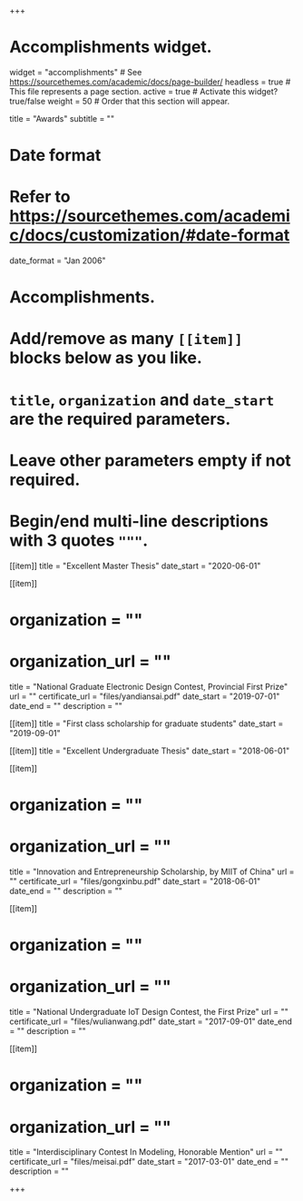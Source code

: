 +++
# Accomplishments widget.
widget = "accomplishments"  # See https://sourcethemes.com/academic/docs/page-builder/
headless = true  # This file represents a page section.
active = true  # Activate this widget? true/false
weight = 50  # Order that this section will appear.

title = "Awards"
subtitle = ""

# Date format
#   Refer to https://sourcethemes.com/academic/docs/customization/#date-format
date_format = "Jan 2006"

# Accomplishments.
#   Add/remove as many `[[item]]` blocks below as you like.
#   `title`, `organization` and `date_start` are the required parameters.
#   Leave other parameters empty if not required.
#   Begin/end multi-line descriptions with 3 quotes `"""`.

[[item]]
  title = "Excellent Master Thesis"
  date_start = "2020-06-01"
  
[[item]]
  # organization = ""
  # organization_url = ""
  title = "National Graduate Electronic Design Contest, Provincial First Prize"
  url = ""
  certificate_url = "files/yandiansai.pdf"
  date_start = "2019-07-01"
  date_end = ""
  description = ""
  
[[item]]
  title = "First class scholarship for graduate students"
  date_start = "2019-09-01"
  
[[item]]
  title = "Excellent Undergraduate Thesis"
  date_start = "2018-06-01"
  
[[item]]
  # organization = ""
  # organization_url = ""
  title = "Innovation and Entrepreneurship Scholarship, by MIIT of China"
  url = ""
  certificate_url = "files/gongxinbu.pdf"
  date_start = "2018-06-01"
  date_end = ""
  description = ""
  
[[item]]
  # organization = ""
  # organization_url = ""
  title = "National Undergraduate IoT Design Contest, the First Prize"
  url = ""
  certificate_url = "files/wulianwang.pdf"
  date_start = "2017-09-01"
  date_end = ""
  description = ""
  
[[item]]
  # organization = ""
  # organization_url = ""
  title = "Interdisciplinary Contest In Modeling, Honorable Mention"
  url = ""
  certificate_url = "files/meisai.pdf"
  date_start = "2017-03-01"
  date_end = ""
  description = ""

+++

